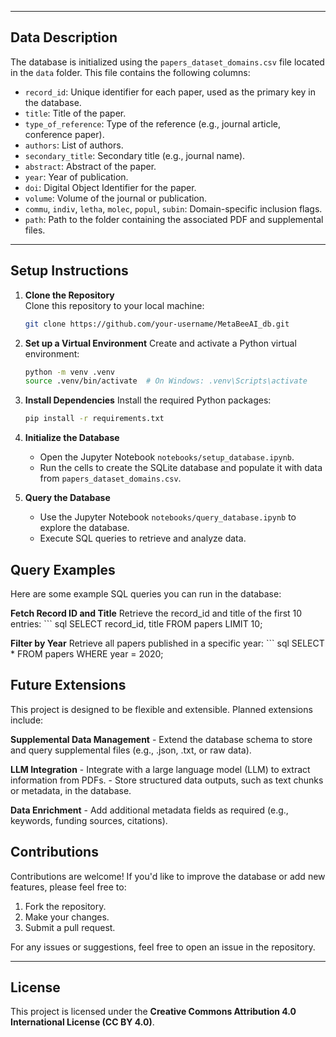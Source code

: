 
---

## Data Description

The database is initialized using the `papers_dataset_domains.csv` file located in the `data` folder. This file contains the following columns:

- `record_id`: Unique identifier for each paper, used as the primary key in the database.
- `title`: Title of the paper.
- `type_of_reference`: Type of the reference (e.g., journal article, conference paper).
- `authors`: List of authors.
- `secondary_title`: Secondary title (e.g., journal name).
- `abstract`: Abstract of the paper.
- `year`: Year of publication.
- `doi`: Digital Object Identifier for the paper.
- `volume`: Volume of the journal or publication.
- `commu`, `indiv`, `letha`, `molec`, `popul`, `subin`: Domain-specific inclusion flags.
- `path`: Path to the folder containing the associated PDF and supplemental files.

---

## Setup Instructions

1. **Clone the Repository**  
   Clone this repository to your local machine:
   ```bash
   git clone https://github.com/your-username/MetaBeeAI_db.git

2. **Set up a Virtual Environment**
    Create and activate a Python virtual environment:
    ```bash
    python -m venv .venv
    source .venv/bin/activate  # On Windows: .venv\Scripts\activate

3. **Install Dependencies**
    Install the required Python packages:
    ```bash
    pip install -r requirements.txt

4. **Initialize the Database**  
   - Open the Jupyter Notebook `notebooks/setup_database.ipynb`.
   - Run the cells to create the SQLite database and populate it with data from `papers_dataset_domains.csv`.

5. **Query the Database**  
   - Use the Jupyter Notebook `notebooks/query_database.ipynb` to explore the database.
   - Execute SQL queries to retrieve and analyze data.


## Query Examples ##
Here are some example SQL queries you can run in the database:

**Fetch Record ID and Title**
Retrieve the record_id and title of the first 10 entries:
    ``` sql 
    SELECT record_id, title FROM papers LIMIT 10;

 **Filter by Year**
 Retrieve all papers published in a specific year:
     ``` sql 
    SELECT * FROM papers WHERE year = 2020;

## Future Extensions ##
This project is designed to be flexible and extensible. Planned extensions include:

**Supplemental Data Management**
    - Extend the database schema to store and query supplemental files (e.g., .json, .txt, or raw data).

**LLM Integration**
    - Integrate with a large language model (LLM) to extract information from PDFs.
    - Store structured data outputs, such as text chunks or metadata, in the database.

**Data Enrichment**
    - Add additional metadata fields as required (e.g., keywords, funding sources, citations).

## Contributions

Contributions are welcome! If you'd like to improve the database or add new features, please feel free to:

1. Fork the repository.
2. Make your changes.
3. Submit a pull request.

For any issues or suggestions, feel free to open an issue in the repository.

---

## License

This project is licensed under the **Creative Commons Attribution 4.0 International License (CC BY 4.0)**.  
